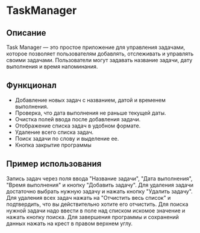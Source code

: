 # TaskManager

## Описание
Task Manager — это простое приложение для управления задачами, которое позволяет пользователям добавлять, отслеживать и управлять своими задачами. Пользователи могут задавать название задачи, дату выполнения и время напоминания.

## Функционал

- Добавление новых задач с названием, датой и временем выполнения.
- Проверка, что дата выполнения не раньше текущей даты.
- Очистка полей ввода после добавления задачи.
- Отображение списка задач в удобном формате.
- Удаление всего списка задач.
- Поиск задачи по слову и выделение ее.
- Кнопка закрытие программы

## Пример использования

Запись задач через поля ввода "Название задачи", "Дата выполнения", "Время выполнения" и кнопку "Добавить задачу". Для удаления задачи достаточно выбрать нужную задачу и нажать кнопку "Удалить задачу". Для удаления всех задач нажать на "Отчистить весь список" и подтвердить, что вы действительно хотите его отчистить. Для поиска нужной задачи надо ввести в поле над списком искомое значение и нажать кнопку поиска. Для завершения программы и сохранений данных нажать на крест в правом верхнем углу.
